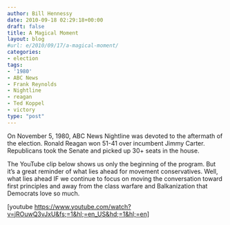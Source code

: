 ```yaml
---
author: Bill Hennessy
date: 2010-09-18 02:29:18+00:00
draft: false
title: A Magical Moment
layout: blog
#url: e/2010/09/17/a-magical-moment/
categories:
- election
tags:
- '1980'
- ABC News
- Frank Reynolds
- Nightline
- reagan
- Ted Koppel
- victory
type: "post"
---
```


On November 5, 1980, ABC News Nightline was devoted to the aftermath of the election. Ronald Reagan won 51-41 over incumbent Jimmy Carter. Republicans took the Senate and picked up 30+ seats in the house.

 

The YouTube clip below shows us only the beginning of the program. But it’s a great reminder of what lies ahead for movement conservatives. Well, what lies ahead IF we continue to focus on moving the conversation toward first principles and away from the class warfare and Balkanization that Democrats love so much. 

 

[youtube https://www.youtube.com/watch?v=jROuwQ3vJxU&fs;=1&hl;=en_US&hd;=1&hl;=en]
